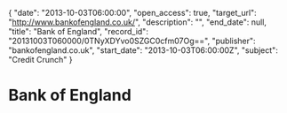 {
  "date": "2013-10-03T06:00:00", 
  "open_access": true, 
  "target_url": "http://www.bankofengland.co.uk/", 
  "description": "", 
  "end_date": null, 
  "title": "Bank of England", 
  "record_id": "20131003T060000/0TNyXDYvo0SZGC0cfm07Og==", 
  "publisher": "bankofengland.co.uk", 
  "start_date": "2013-10-03T06:00:00Z", 
  "subject": "Credit Crunch"
}

# Bank of England

